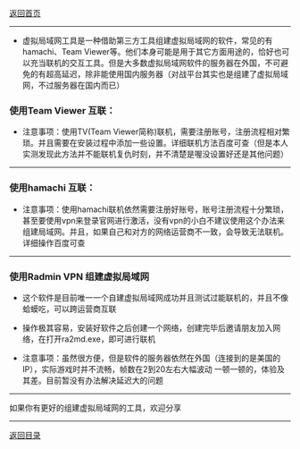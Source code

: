 [返回首页](./Home)

***
* 虚拟局域网工具是一种借助第三方工具组建虚拟局域网的软件，常见的有hamachi、Team Viewer等。他们本身可能是用于其它方面用途的，恰好也可以充当联机的交互工具。但是大多数虚拟局域网软件的服务器在外国，不可避免的有超高延迟，除非能使用国内服务器（对战平台其实也是组建了虚拟局域网，不过服务器在国内而已）

### 使用Team Viewer 互联：


* 注意事项：使用TV(Team Viewer简称)联机，需要注册账号，注册流程相对繁琐。并且需要在安装过程中添加一些设置。详细联机方法百度可查（但是本人实测发现此方法并不能联机复仇时刻，并不清楚是喔没设置好还是其他问题）


***

### 使用hamachi 互联：


* 注意事项：使用hamachi联机依然需要注册好账号，账号注册流程十分繁琐，甚至要使用vpn来登录官网进行激活，没有vpn的小白不建议使用这个办法来组建局域网。并且，如果自己和对方的网络运营商不一致，会导致无法联机。详细操作百度可查

***
### 使用Radmin VPN 组建虚拟局域网

* 这个软件是目前唯一一个自建虚拟局域网成功并且测试过能联机的，并且不像蛤蟆吃，可以跨运营商互联

*  操作极其容易，安装好软件之后创建一个网络，创建完毕后邀请朋友加入网络，在打开ra2md.exe，即可进行联机

* 注意事项：虽然很方便，但是软件的服务器依然在外国（连接到的是美国的IP），实际游戏时并不流畅，帧数在2到20左右大幅波动
一顿一顿的，体验及其差。目前暂没有办法解决延迟大的问题

***
如果你有更好的组建虚拟局域网的工具，欢迎分享


***
[返回目录](./常见问题指南)